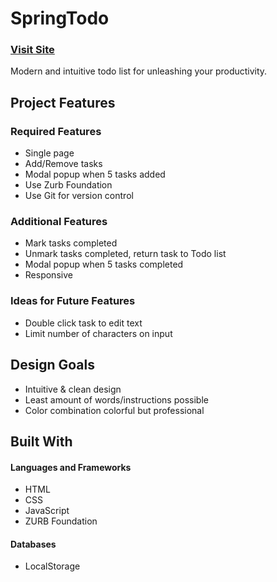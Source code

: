 # SpringTodo

### [Visit Site](https://builtbykasey.github.io/spring-todo/)

Modern and intuitive todo list for unleashing your productivity.

## Project Features

### Required Features
- Single page
- Add/Remove tasks
- Modal popup when 5 tasks added
- Use Zurb Foundation
- Use Git for version control


### Additional Features
- Mark tasks completed
- Unmark tasks completed, return task to Todo list
- Modal popup when 5 tasks completed
- Responsive

### Ideas for Future Features
- Double click task to edit text
- Limit number of characters on input

## Design Goals

- Intuitive & clean design
- Least amount of words/instructions possible
- Color combination colorful but professional

## Built With

#### Languages and Frameworks
- HTML
- CSS
- JavaScript
- ZURB Foundation

#### Databases
- LocalStorage
